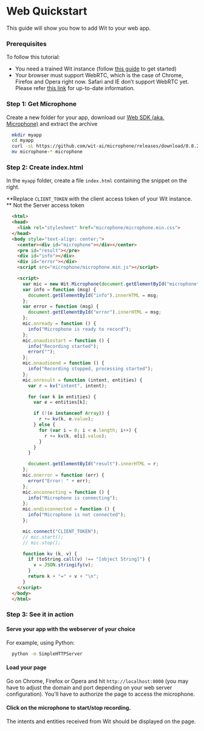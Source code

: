 # Web Quickstart

This guide will show you how to add Wit to your web app.

### Prerequisites

To follow this tutorial:

- You need a trained Wit instance (follow [this guide](https://wit.ai/docs/quickstart) to get started)
- Your browser must support WebRTC, which is the case of Chrome, Firefox and Opera right now. Safari and IE don’t support WebRTC yet. Please refer [this link](http://caniuse.com/#search=webrtc) for up-to-date information.

### Step 1: Get Microphone
 
Create a new folder for your app, download our [Web SDK (aka. Microphone)](https://github.com/wit-ai/microphone/releases/download/0.8.2/microphone-0.8.2.tar.gz) and extract the archive

```bash
  mkdir myapp
  cd myapp
  curl -sL https://github.com/wit-ai/microphone/releases/download/0.8.2/microphone-0.8.2.tar.gz | tar xvzf -
  mv microphone-* microphone
```


### Step 2: Create index.html

In the `myapp` folder, create a file `index.html` containing the snippet on the right.

**Replace `CLIENT_TOKEN` with the client access token of your Wit instance. ** Not the Server access token

```html
  <html>
  <head>
    <link rel="stylesheet" href="microphone/microphone.min.css">
  </head>
  <body style="text-align: center;">
    <center><div id="microphone"></div></center>
    <pre id="result"></pre>
    <div id="info"></div>
    <div id="error"></div>
    <script src="microphone/microphone.min.js"></script>

    <script>
      var mic = new Wit.Microphone(document.getElementById("microphone"));
      var info = function (msg) {
        document.getElementById("info").innerHTML = msg;
      };
      var error = function (msg) {
        document.getElementById("error").innerHTML = msg;
      };
      mic.onready = function () {
        info("Microphone is ready to record");
      };
      mic.onaudiostart = function () {
        info("Recording started");
        error("");
      };
      mic.onaudioend = function () {
        info("Recording stopped, processing started");
      };
      mic.onresult = function (intent, entities) {
        var r = kv("intent", intent);

        for (var k in entities) {
          var e = entities[k];

          if (!(e instanceof Array)) {
            r += kv(k, e.value);
          } else {
            for (var i = 0; i < e.length; i++) {
              r += kv(k, e[i].value);
            }
          }
        }

        document.getElementById("result").innerHTML = r;
      };
      mic.onerror = function (err) {
        error("Error: " + err);
      };
      mic.onconnecting = function () {
        info("Microphone is connecting");
      };
      mic.ondisconnected = function () {
        info("Microphone is not connected");
      };

      mic.connect("CLIENT_TOKEN");
      // mic.start();
      // mic.stop();

      function kv (k, v) {
        if (toString.call(v) !== "[object String]") {
          v = JSON.stringify(v);
        }
        return k + "=" + v + "\n";
      }
    </script>
  </body>
  </html>
```

### Step 3: See it in action

#### Serve your app with the webserver of your choice

For example, using Python:

```bash
  python -m SimpleHTTPServer
```

#### Load your page

Go on Chrome, Firefox or Opera and hit `http://localhost:8000` (you may have to adjust the domain and port depending on your web server configuration). You'll have to authorize the page to access the microphone.


#### Click on the microphone to start/stop recording.

The intents and entities received from Wit should be displayed on the page.

